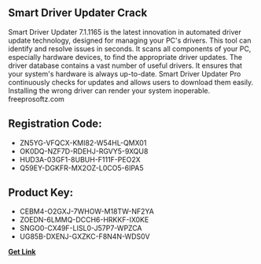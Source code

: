 ## Smart Driver Updater Crack

Smart Driver Updater 7.1.1165 is the latest innovation in automated driver update technology, designed for managing your PC's drivers. This tool can identify and resolve issues in seconds. It scans all components of your PC, especially hardware devices, to find the appropriate driver updates. The driver database contains a vast number of useful drivers. It ensures that your system's hardware is always up-to-date. Smart Driver Updater Pro continuously checks for updates and allows users to download them easily. Installing the wrong driver can render your system inoperable. freeprosoftz.com

## Registration Code:

- ZN5YG-VFQCX-KMI82-W54HL-QMX01
- OK0DQ-NZF7D-RDEHJ-RGVY5-9XQU8
- HUD3A-03GF1-8UBUH-F111F-PEO2X
- Q59EY-DGKFR-MX2OZ-L0CO5-6IPA5

##  Product Key:

- CEBM4-O2GXJ-7WHOW-M18TW-NF2YA
- ZOEDN-6LMMQ-DCCH6-HRKKF-IX0KE
- SNGO0-CX49F-LISL0-J57P7-WPZCA
- UG85B-DXENJ-GXZKC-F8N4N-WDS0V

[**Get Link**](https://drive.usercontent.google.com/download?id=1fyUFg-gEdg78VdkZFoXrccUkMmYjlQKV)


 


 


 


 


 


 


 


 


 


 


 


 


 


 


 


 


 


 


 


 


 


 


 


 


 


 


 


 


 


 


 


 


 


 


 


 


 


 


 


 


 


 


 


 


 


 


 


 


 


 
